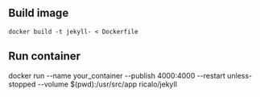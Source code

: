 ## Build image

```
docker build -t jekyll- < Dockerfile
```

## Run container

docker run --name your_container --publish 4000:4000 --restart unless-stopped --volume $(pwd):/usr/src/app ricalo/jekyll
